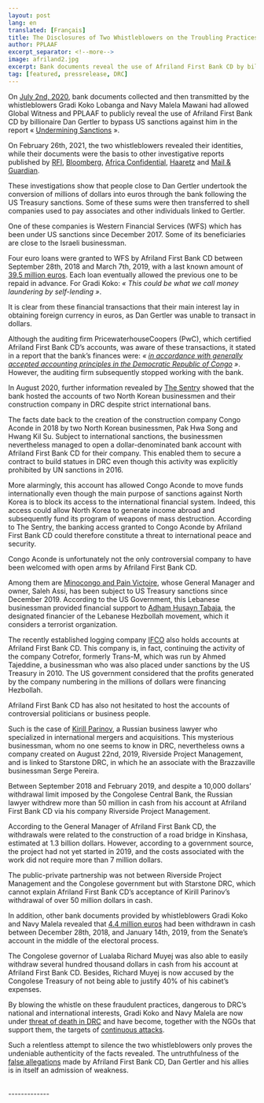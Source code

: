 ```yaml
---
layout: post
lang: en
translated: [Français]
title: The Disclosures of Two Whistleblowers on the Troubling Practices of a Congolese Bank
author: PPLAAF
excerpt_separator: <!--more-->
image: afriland2.jpg
excerpt: Bank documents reveal the use of Afriland First Bank CD by billionaire Dan Gertler to bypass US sanctions
tag: [featured, pressrelease, DRC]
---
```


On [July 2nd, 2020](https://www.pplaaf.org/cases/gertler-revelations.html), bank documents collected and then transmitted by the whistleblowers Gradi Koko Lobanga and Navy Malela Mawani had allowed Global Witness and PPLAAF to publicly reveal the use of Afriland First Bank CD by billionaire Dan Gertler to bypass US sanctions against him in the report « [Undermining Sanctions](https://www.pplaaf.org/downloads/business_as_usualFR.pdf) ».

On February 26th, 2021, the two whistleblowers revealed their identities, while their documents were the basis to other investigative reports published by [RFI](https://www.rfi.fr/fr/afrique/20210227-affaire-afriland-first-bank-en-rdc-en-quoi-les-lanceurs-d-alerte-sont-ils-cr%C3%A9dibles), [Bloomberg](https://www.bloomberg.com/news/articles/2021-02-27/hezbollah-and-israel-s-richest-were-both-welcome-at-a-congo-bank?srnd=premium-europe), [Africa Confidential](https://www.africa-confidential.com/article/id/13275/Bank_officials_%27expose_money-laundering_network%27), [Haaretz](https://www.haaretz.com/israel-news/.premium.HIGHLIGHT.MAGAZINE-gertler-would-come-to-the-bank-and-a-teller-would-take-a-sack-up-to-management-1.9570584) and [Mail & Guardian](https://mg.co.za/africa/2021-02-26-exposing-a-congolese-banks-dirty-secrets/).

These investigations show that people close to Dan Gertler undertook the conversion of millions of dollars into euros through the bank following the US Treasury sanctions. Some of these sums were then transferred to shell companies used to pay associates and other individuals linked to Gertler. 

One of these companies is Western Financial Services (WFS) which has been under US sanctions since December 2017. Some of its beneficiaries are close to the Israeli businessman.

Four euro loans were granted to WFS by Afriland First Bank CD between September 28th, 2018 and March 7th, 2019, with a last known amount of [39.5 million euros](https://www.rfi.fr/fr/afrique/20210226-rdc-qui-peut-retirer-des-millions-à-afriland-first-bank). Each loan eventually allowed the previous one to be repaid in advance. For Gradi Koko: _« This could be what we call money laundering by self-lending »_.

It is clear from these financial transactions that their main interest lay in obtaining foreign currency in euros, as Dan Gertler was unable to transact in dollars.

Although the auditing firm PricewaterhouseCoopers (PwC), which certified Afriland First Bank CD’s accounts, was aware of these transactions, it stated in a report that the bank’s finances were: _« [in accordance with generally accepted accounting principles in the Democratic Republic of Congo](https://www.rfi.fr/fr/afrique/20200709-rdc-afriland-gertler-les-liaisons-dangereuses-système-bancaire) »_. However, the auditing firm subsequently stopped working with the bank.

In August 2020, further information revealed by [The Sentry](https://thesentry.org/reports/affaires-risquees/) showed that the bank hosted the accounts of two North Korean businessmen and their construction company in DRC despite strict international bans.  

The facts date back to the creation of the construction company Congo Aconde in 2018 by two North Korean businessmen, Pak Hwa Song and Hwang Kil Su. Subject to international sanctions, the businessmen nevertheless managed to open a dollar-denominated bank account with Afriland First Bank CD for their company. This enabled them to secure a contract to build statues in DRC even though this activity was explicitly prohibited by UN sanctions in 2016. 

More alarmingly, this account has allowed Congo Aconde to move funds internationally even though the main purpose of sanctions against North Korea is to block its access to the international financial system. Indeed, this access could allow North Korea to generate income abroad and subsequently fund its program of weapons of mass destruction. According to The Sentry, the banking access granted to Congo Aconde by Afriland First Bank CD could therefore constitute a threat to international peace and security.

Congo Aconde is unfortunately not the only controversial company to have been welcomed with open arms by Afriland First Bank CD. 

Among them are [Minocongo and Pain Victoire](https://afrique.lalibre.be/44590/rdc-le-patron-de-pain-victoire-sous-sanctions-americaines-et-congolaises/), whose General Manager and owner, Saleh Assi, has been subject to US Treasury sanctions since December 2019. According to the US Government, this Lebanese businessman provided financial support to [Adham Husayn Tabaja](https://www.treasury.gov/press-center/press-releases/pages/jl0069.aspx), the designated financier of the Lebanese Hezbollah movement, which it considers a terrorist organization.

The recently established logging company [IFCO](https://www.business-humanrights.org/fr/dernières-actualités/bois-illégal-en-rdc-global-witness-interpelle-des-sociétés-européennes-contre-ifco/) also holds accounts at Afriland First Bank CD. This company is, in fact, continuing the activity of the company Cotrefor, formerly Trans-M, which was run by Ahmed Tajeddine, a businessman who was also placed under sanctions by the US Treasury in 2010. The US government considered that the profits generated by the company numbering in the millions of dollars were financing Hezbollah. 

Afriland First Bank CD has also not hesitated to host the accounts of controversial politicians or business people. 

Such is the case of [Kirill Parinov](https://www.rfi.fr/fr/afrique/20210228-affaire-afriland-rdc-russe-kirill-parinov-corniche-black-cube-enquete), a Russian business lawyer who specialized in international mergers and acquisitions. This mysterious businessman, whom no one seems to know in DRC, nevertheless owns a company created on August 22nd, 2019, Riverside Project Management, and is linked to Starstone DRC, in which he an associate with the Brazzaville businessman Serge Pereira. 

Between September 2018 and February 2019, and despite a 10,000 dollars’ withdrawal limit imposed by the Congolese Central Bank, the Russian lawyer withdrew more than 50 million in cash from his account at Afriland First Bank CD via his company Riverside Project Management.  

According to the General Manager of Afriland First Bank CD, the withdrawals were related to the construction of a road bridge in Kinshasa, estimated at 1.3 billion dollars. However, according to a government source, the project had not yet started in 2019, and the costs associated with the work did not require more than 7 million dollars. 

The public-private partnership was not between Riverside Project Management and the Congolese government but with Starstone DRC, which cannot explain Afriland First Bank CD’s acceptance of Kirill Parinov’s withdrawal of over 50 million dollars in cash.  

In addition, other bank documents provided by whistleblowers Gradi Koko and Navy Malela revealed that [4.4 million euros](https://www.rfi.fr/fr/afrique/20210226-rdc-qui-peut-retirer-des-millions-à-afriland-first-bank) had been withdrawn in cash between December 28th, 2018, and January 14th, 2019, from the Senate’s account in the middle of the electoral process. 

The Congolese governor of Lualaba Richard Muyej was also able to easily withdraw several hundred thousand dollars in cash from his account at Afriland First Bank CD. Besides, Richard Muyej is now accused by the Congolese Treasury of not being able to justify 40% of his cabinet’s expenses.

By blowing the whistle on these fraudulent practices, dangerous to DRC’s national and international interests, Gradi Koko and Navy Malela are now under [threat of death in DRC](https://www.globalwitness.org/fr/press-releases-fr/statement-global-witness-judgement-handed-down-congolese-whistleblowers-koko-lobanga-and-navy-malela-mawani-relation-their-involvement-providing-information-used-investigations-carried-out-pplaaf-) and have become, together with the NGOs that support them, the targets of [continuous attacks](https://www.pplaaf.org/fr/2021/03/04/drc-serious-attack-on-whistleblowers.html).

Such a relentless attempt to silence the two whistleblowers only proves the undeniable authenticity of the facts revealed. The untruthfulness of the [false allegations](https://solidaires.org/France-Les-represailles-contre-PPLAAF-et-Global-Witness-s-intensifient-avec-de) made by Afriland First Bank CD, Dan Gertler and his allies is in itself an admission of weakness.



<br />
-------------
<br />
<br />
<br />
